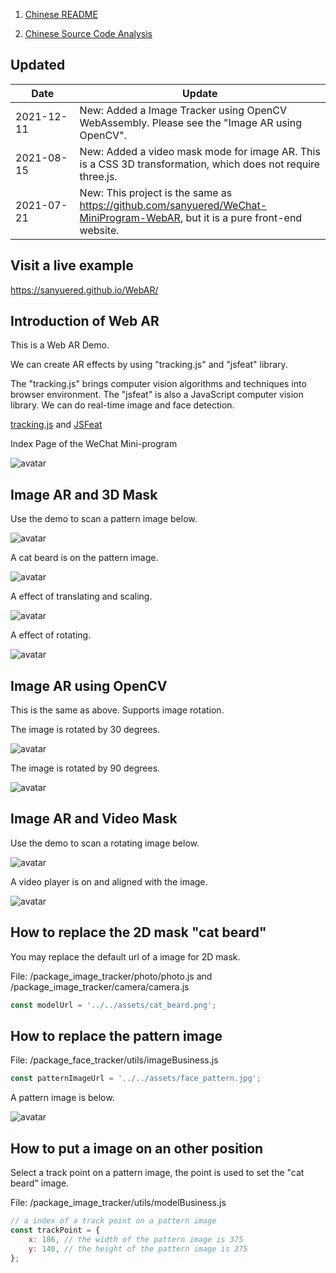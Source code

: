 1. [Chinese README](https://zhuanlan.zhihu.com/p/72617098)  

2. [Chinese Source Code Analysis](https://zhuanlan.zhihu.com/p/74438078)

## Updated 

| Date　　　| Update |
| -- | -- |
| 2021-12-11 | New: Added a Image Tracker using OpenCV WebAssembly. Please see the "Image AR using OpenCV". |
| 2021-08-15 | New: Added a video mask mode for image AR. This is a CSS 3D transformation, which does not require three.js. |
| 2021-07-21 | New: This project is the same as https://github.com/sanyuered/WeChat-MiniProgram-WebAR, but it is a pure front-end website. |

## Visit a live example

https://sanyuered.github.io/WebAR/

## Introduction of Web AR 

This is a Web AR Demo. 

We can create AR effects by using "tracking.js" and "jsfeat" library. 

The "tracking.js" brings computer vision algorithms and techniques into browser environment. The "jsfeat" is also a JavaScript computer vision library. We can do real-time image and face detection.

[tracking.js](https://trackingjs.com/) and [JSFeat](https://inspirit.github.io/jsfeat/)

Index Page of the WeChat Mini-program

![avatar](screenshot/index.jpg)

## Image AR and 3D Mask

Use the demo to scan a pattern image below. 

![avatar](assets/face_pattern.jpg)

A cat beard is on the pattern image.

![avatar](screenshot/1-1.jpg)

A effect of translating and scaling.

![avatar](screenshot/1-2.jpg)

A effect of rotating.

![avatar](screenshot/1-3.jpg)

## Image AR using OpenCV

This is the same as above. Supports image rotation.

The image is rotated by 30 degrees.

![avatar](screenshot/5-1.jpg)

The image is rotated by 90 degrees.

![avatar](screenshot/5-2.jpg)

## Image AR and Video Mask

Use the demo to scan a rotating image below. 

![avatar](screenshot/4-1.jpg)

A video player is on and aligned with the image.

![avatar](screenshot/4-2.jpg)

## How to replace the 2D mask "cat beard" 

You may replace the default url of a image for 2D mask.

File: /package_image_tracker/photo/photo.js and
/package_image_tracker/camera/camera.js

```javascript
const modelUrl = '../../assets/cat_beard.png';
```

## How to replace the pattern image

File: /package_face_tracker/utils/imageBusiness.js

```javascript
const patternImageUrl = '../../assets/face_pattern.jpg';
```

A pattern image is below.

![avatar](assets/face_pattern.jpg)

## How to put a image on an other position

Select a track point on a pattern image, the point is used to set the "cat beard" image.

File: /package_image_tracker/utils/modelBusiness.js

```javascript
// a index of a track point on a pattern image
const trackPoint = { 
    x: 186, // the width of the pattern image is 375
    y: 140, // the height of the pattern image is 375
};
```

